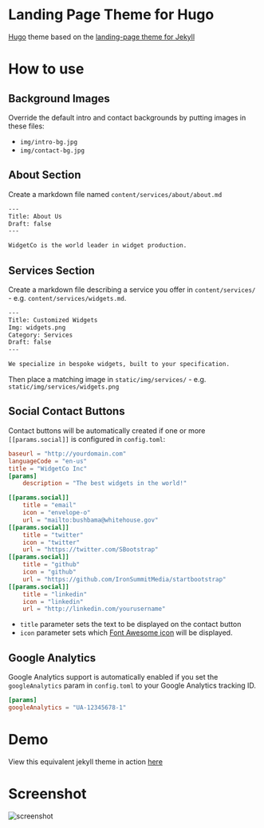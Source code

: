 # Landing Page Theme for Hugo

[Hugo](http://gohugo.io) theme based on the
[landing-page theme for Jekyll](https://github.com/swcool/landing-page-theme)

# How to use

## Background Images

Override the default intro and contact backgrounds by putting images in these files:

* `img/intro-bg.jpg`
* `img/contact-bg.jpg`


## About Section

Create a markdown file named `content/services/about/about.md`

```txt
---
Title: About Us
Draft: false
---

WidgetCo is the world leader in widget production.
```

## Services Section

Create a markdown file describing a service you offer in `content/services/` - e.g. `content/services/widgets.md`.

```txt
---
Title: Customized Widgets
Img: widgets.png
Category: Services
Draft: false
---

We specialize in bespoke widgets, built to your specification.
```

Then place a matching image in `static/img/services/` - e.g. `static/img/services/widgets.png`


## Social Contact Buttons

Contact buttons will be automatically created if one or more
`[[params.social]]` is configured in `config.toml`:

```toml
baseurl = "http://yourdomain.com"
languageCode = "en-us"
title = "WidgetCo Inc"
[params]
	description = "The best widgets in the world!"

[[params.social]]
	title = "email"
	icon = "envelope-o"
	url = "mailto:bushbama@whitehouse.gov"
[[params.social]]
	title = "twitter"
	icon = "twitter"
	url = "https://twitter.com/SBootstrap"
[[params.social]]
	title = "github"
	icon = "github"
	url = "https://github.com/IronSummitMedia/startbootstrap"
[[params.social]]
	title = "linkedin"
	icon = "linkedin"
	url = "http://linkedin.com/yourusername"
```

* `title` parameter sets the text to be displayed on the contact button
* `icon` parameter sets which [Font Awesome icon](http://fortawesome.github.io/Font-Awesome/icons/) 
will be displayed.


## Google Analytics

Google Analytics support is automatically enabled if you set the
`googleAnalytics` param in `config.toml` to your Google Analytics tracking ID.

```toml
[params]
googleAnalytics = "UA-12345678-1"

```


# Demo
View this equivalent jekyll theme in action [here](https://swcool.github.io/landing-page-theme)

# Screenshot
![screenshot](https://raw.githubusercontent.com/swcool/landing-page-theme/master/img/screenshot.png)


